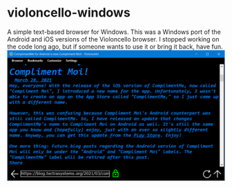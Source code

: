 # violoncello-windows
A simple text-based browser for Windows. This was a Windows port of the Android and iOS versions of the Violoncello browser. I stopped working on the code long ago, but if someone wants to use it or bring it back, have fun.
<img src="violoncello-sc.png">

